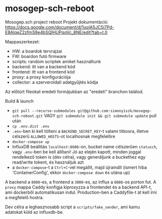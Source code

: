 # mosogep-sch-reboot
Mosogep.sch project reboot
Projekt dokumentáció: https://docs.google.com/document/d/1uoIA5JC5i7Pd-E8AlqeZ2zfmS9e4bSQlHUPqoVc_8NE/edit?tab=t.0

Mappaszerkezet:
- HW: a boardok tervrajzai
- FW: boardon futó firmware
- scripts: random scriptek amiket használtunk
- backend: itt van a backend kód
- frontend: itt van a frontend kód
- proxy: a proxy konfigurációja
- collector: a szerveroldali adatgyűjtés kódja

Az előtúrt fileokat eredeti formájukban az "eredeti" branchon találod.

Build & launch
- `git pull --recurse-submodules git@github.com:simonyiszk/mosogep-sch-reboot.git` VAGY `git submodule init && git submodule update` pull után
- `cp .env.dist .env`
- `.env`-ben ki kell tölteni a `BACKEND_SECRET_KEY`-t valami titkosra, illetve célszerű `ALLOWED_HOSTS`-ot localhosnak megfelelőre
- `docker-compose up`
- InfluxDB beállítás `localhost:8086`-on, bucket name célszerűen `statusch`, vagy `.env`-ben be kell állítani!
  Jó az elején kapott, minden joggal rendelkező token is (dev célra), vagy generáljunk a buckethez egy read/write tokent, és használjuk azt
- a `docker-compose`-t a `Ctrl+C`-vel megállít, majd újraindít (ismert hiba 'ContainerConfig', ekkor `docker-compose down` és utána up)


A backend a `8000`-es, a frontend a `3000`-es, az influx a `8086`-os porton fut. A `proxy` mappa Caddy konfigja kiproxyzza a frontendet és a backend API-t, ami dockerből automatikusan indul. Production-ben a Caddyfile-t át kell írni a megfelelő hostra.

Dev célra a leghasznosabb script a `scripts/fake_sender`, ami kamu adatokat küld az influxdb-be.
